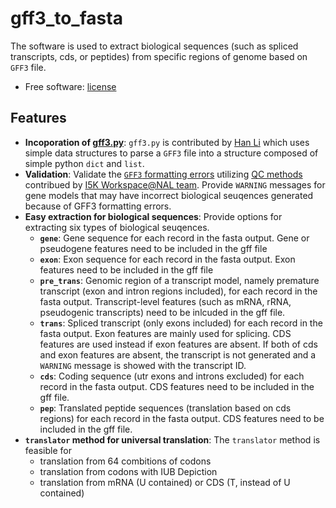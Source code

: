 # gff3_to_fasta
The software is used to extract biological sequences (such as spliced transcripts, cds, or peptides) from specific regions of genome based on `GFF3` file.
* Free software: [license](https://github.com/NAL-i5K/I5KNAL_OGS/blob/I5KNAL_OGS/LICENCE.md)

## Features
* **Incoporation of [gff3.py](https://github.com/hotdogee/gff3-py)**: `gff3.py` is contributed by [Han Li](https://github.com/hotdogee) which uses simple data structures to parse a `GFF3` file into a structure composed of simple python `dict` and `list`.
* **Validation**: Validate the [`GFF3` formatting errors](https://github.com/NAL-i5K/I5KNAL_OGS/wiki/QC-phase) utilizing [QC methods](https://github.com/NAL-i5K/I5KNAL_OGS/blob/I5KNAL_OGS/bin/gff-QC.py) contribued by [I5K Workspace@NAL team](https://i5k.nal.usda.gov/). Provide `WARNING` messages for gene models that may have incorrect biological seuqences generated because of GFF3 formatting errors.
* **Easy extraction for biological sequences**: Provide options for extracting six types of biological seuqences.
    - **`gene`**: Gene sequence for each record in the fasta output. Gene or pseudogene features need to be included in the gff file
    - **`exon`**: Exon sequence for each record in the fasta output. Exon features need to be included in the gff file
    - **`pre_trans`**: Genomic region of a transcript model, namely premature transcript (exon and intron regions included), for each record in the fasta output. Transcript-level features (such as mRNA, rRNA, pseudogenic transcripts) need to be inlcuded in the gff file.
    - **`trans`**: Spliced transcript (only exons included) for each record in the fasta output. Exon features are mainly used for splicing. CDS features are used instead if exon features are absent. If both of cds and exon features are absent, the transcript is not generated and a `WARNING` message is showed with the transcript ID.
    - **`cds`**: Coding sequence (utr exons and introns excluded) for each record in the fasta output. CDS features need to be included in the gff file.
    - **`pep`**: Translated peptide sequences (translation based on cds regions) for each record in the fasta output. CDS features need to be included in the gff file.
* **`translator` method for universal translation**: The `translator` method is feasible for 
    - translation from 64 combitions of codons
    - translation from codons with IUB Depiction
    - translation from mRNA (U contained) or CDS (T, instead of U contained)
